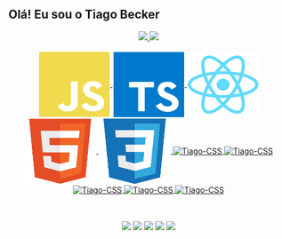 ## Olá! Eu sou o Tiago Becker
<div align="center">
  <a href="https://github.com/TiagoDevJS">
  <img height="180em" src="https://github-readme-stats.vercel.app/api?username=TiagoDevJS&show_icons=true&theme=dracula&include_all_commits=true&count_private=true"/>
  <img height="180em" src="https://github-readme-stats.vercel.app/api/top-langs/?username=TiagoDevJS&layout=compact&langs_count=7&theme=dracula"/>
</div>
  
  <div style="display: inline_block" align ="center "><br>
  <img align="center" alt="Tiago-Js" height="120" width="130"src="https://raw.githubusercontent.com/devicons/devicon/master/icons/javascript/javascript-plain.svg">
  <img align="center" alt="Tiago-Ts" height="120" width="130" src="https://raw.githubusercontent.com/devicons/devicon/master/icons/typescript/typescript-plain.svg">
  <img align="center" alt="Tiago-React" height="120" width="130"src="https://raw.githubusercontent.com/devicons/devicon/master/icons/react/react-original.svg">
  <img align="center" alt="tiago-HTML" height="120" width="130"src="https://raw.githubusercontent.com/devicons/devicon/master/icons/html5/html5-original.svg">
  <img align="center" alt="Tiago-CSS" height="120" width="130" src="https://raw.githubusercontent.com/devicons/devicon/master/icons/css3/css3-original.svg">
  <img align="center" alt="Tiago-CSS" height="120" width="130" src="https://cdn.jsdelivr.net/gh/devicons/devicon/icons/tailwindcss/tailwindcss-original-wordmark.svg" />
  <img align="center" alt="Tiago-CSS" height="120" width="130"  src="https://cdn.jsdelivr.net/gh/devicons/devicon@latest/icons/nodejs/nodejs-original-wordmark.svg" />
   <img align="center" alt="Tiago-CSS" height="120" width="130"  src="https://cdn.jsdelivr.net/gh/devicons/devicon@latest/icons/express/express-original.svg" /> 
    <img align="center" alt="Tiago-CSS" height="120" width="130" src="https://cdn.jsdelivr.net/gh/devicons/devicon@latest/icons/nestjs/nestjs-original-wordmark.svg" />
    <img align="center" alt="Tiago-CSS" height="120" width="130" src="https://cdn.jsdelivr.net/gh/devicons/devicon@latest/icons/prisma/prisma-original-wordmark.svg" />
          
          
          

</div>
<br/>
<br/>
  <div align="center"> 
 
   <a href="https://www.instagram.com/dev_becker_tiago/" target="_blank"><img src="https://img.shields.io/badge/-Instagram-%23E4405F?style=for-the-badge&logo=instagram&logoColor=white" target="_blank"></a>
   <a href="" target="_blank"><img src="https://img.shields.io/badge/Discord-7289DA?style=for-the-badge&logo=discord&logoColor=white" target="_blank"></a> 
   <a href = "mailto:beckertiago09@gmail.com"><img src="https://img.shields.io/badge/-Gmail-%23333?style=for-the-badge&logo=gmail&logoColor=white" target="_blank"></a>
   <a href="" target="_blank"><img src="https://img.shields.io/badge/-LinkedIn-%230077B5?style=for-the-badge&logo=linkedin&logoColor=white" target="_blank"></a> 
   <a href="https://wa.me/555199520423" target="_blank"><img src="https://img.shields.io/badge/WhatsApp-25D366?style=for-the-badge&logo=whatsapp&logoColor=white"></a>
    <br/>
  
 </div>
